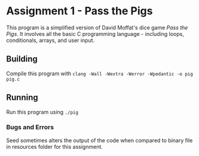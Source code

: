 # Assignment 1 - Pass the Pigs

This program is a simplified version of David Moffat's dice game *Pass the Pigs*. It involves all the basic C programming language - including loops, conditionals, arrays, and user input.

## Building

Compile this program with ``` clang -Wall -Wextra -Werror -Wpedantic -o pig pig.c ```

## Running

Run this program using ``` ./pig ```

### Bugs and Errors

Seed sometimes alters the output of the code when compared to binary file in resources folder for this assignment.
